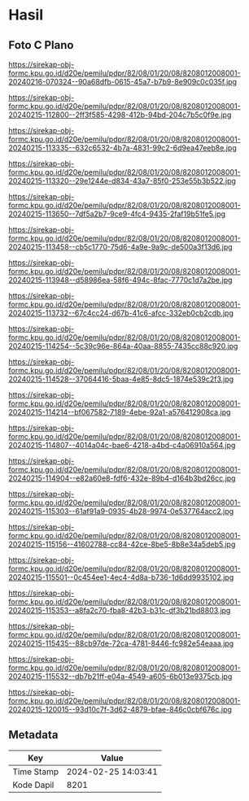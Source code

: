 # Hasil

## Foto C Plano

https://sirekap-obj-formc.kpu.go.id/d20e/pemilu/pdpr/82/08/01/20/08/8208012008001-20240216-070324--90a68dfb-0615-45a7-b7b9-8e909c0c035f.jpg

https://sirekap-obj-formc.kpu.go.id/d20e/pemilu/pdpr/82/08/01/20/08/8208012008001-20240215-112800--2ff3f585-4298-412b-94bd-204c7b5c0f9e.jpg

https://sirekap-obj-formc.kpu.go.id/d20e/pemilu/pdpr/82/08/01/20/08/8208012008001-20240215-113335--632c6532-4b7a-4831-99c2-6d9ea47eeb8e.jpg

https://sirekap-obj-formc.kpu.go.id/d20e/pemilu/pdpr/82/08/01/20/08/8208012008001-20240215-113320--29e1244e-d834-43a7-85f0-253e55b3b522.jpg

https://sirekap-obj-formc.kpu.go.id/d20e/pemilu/pdpr/82/08/01/20/08/8208012008001-20240215-113650--7df5a2b7-9ce9-4fc4-9435-2faf19b51fe5.jpg

https://sirekap-obj-formc.kpu.go.id/d20e/pemilu/pdpr/82/08/01/20/08/8208012008001-20240215-113458--cb5c1770-75d6-4a9e-9a9c-de500a3f13d6.jpg

https://sirekap-obj-formc.kpu.go.id/d20e/pemilu/pdpr/82/08/01/20/08/8208012008001-20240215-113948--d58986ea-58f6-494c-8fac-7770c1d7a2be.jpg

https://sirekap-obj-formc.kpu.go.id/d20e/pemilu/pdpr/82/08/01/20/08/8208012008001-20240215-113732--67c4cc24-d67b-41c6-afcc-332eb0cb2cdb.jpg

https://sirekap-obj-formc.kpu.go.id/d20e/pemilu/pdpr/82/08/01/20/08/8208012008001-20240215-114254--5c39c96e-864a-40aa-8855-7435cc88c920.jpg

https://sirekap-obj-formc.kpu.go.id/d20e/pemilu/pdpr/82/08/01/20/08/8208012008001-20240215-114528--37064416-5baa-4e85-8dc5-1874e539c2f3.jpg

https://sirekap-obj-formc.kpu.go.id/d20e/pemilu/pdpr/82/08/01/20/08/8208012008001-20240215-114214--bf067582-7189-4ebe-92a1-a576412908ca.jpg

https://sirekap-obj-formc.kpu.go.id/d20e/pemilu/pdpr/82/08/01/20/08/8208012008001-20240215-114807--4014a04c-bae6-4218-a4bd-c4a06910a564.jpg

https://sirekap-obj-formc.kpu.go.id/d20e/pemilu/pdpr/82/08/01/20/08/8208012008001-20240215-114904--e82a60e8-fdf6-432e-89b4-d164b3bd26cc.jpg

https://sirekap-obj-formc.kpu.go.id/d20e/pemilu/pdpr/82/08/01/20/08/8208012008001-20240215-115303--61af91a9-0935-4b28-9974-0e537764acc2.jpg

https://sirekap-obj-formc.kpu.go.id/d20e/pemilu/pdpr/82/08/01/20/08/8208012008001-20240215-115156--41602788-cc84-42ce-8be5-8b8e34a5deb5.jpg

https://sirekap-obj-formc.kpu.go.id/d20e/pemilu/pdpr/82/08/01/20/08/8208012008001-20240215-115501--0c454ee1-4ec4-4d8a-b736-1d6dd9935102.jpg

https://sirekap-obj-formc.kpu.go.id/d20e/pemilu/pdpr/82/08/01/20/08/8208012008001-20240215-115353--a8fa2c70-fba8-42b3-b31c-df3b21bd8803.jpg

https://sirekap-obj-formc.kpu.go.id/d20e/pemilu/pdpr/82/08/01/20/08/8208012008001-20240215-115435--88cb97de-72ca-4781-8446-fc982e54eaaa.jpg

https://sirekap-obj-formc.kpu.go.id/d20e/pemilu/pdpr/82/08/01/20/08/8208012008001-20240215-115532--db7b21ff-e04a-4549-a605-6b013e9375cb.jpg

https://sirekap-obj-formc.kpu.go.id/d20e/pemilu/pdpr/82/08/01/20/08/8208012008001-20240215-120015--93d10c7f-3d62-4879-bfae-846c0cbf676c.jpg


## Metadata

| Key        | Value               |
| ---------- | ------------------- |
| Time Stamp | 2024-02-25 14:03:41 |
| Kode Dapil | 8201                |



